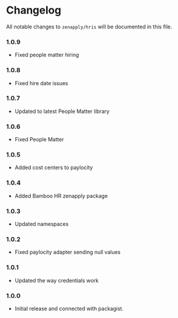 # Changelog

All notable changes to `zenapply/hris` will be documented in this file.

### 1.0.9
- Fixed people matter hiring

### 1.0.8
- Fixed hire date issues

### 1.0.7
- Updated to latest People Matter library

### 1.0.6
- Fixed People Matter

### 1.0.5
- Added cost centers to paylocity

### 1.0.4
- Added Bamboo HR zenapply package

### 1.0.3
- Updated namespaces

### 1.0.2
- Fixed paylocity adapter sending null values

### 1.0.1
- Updated the way credentials work

### 1.0.0
- Initial release and connected with packagist.
